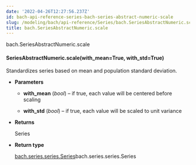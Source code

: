 ```yaml
---
date: '2022-04-26T12:27:56.237Z'
id: bach-api-reference-series-bach-series-abstract-numeric-scale
slug: /modeling/bach/api-reference/Series/bach.SeriesAbstractNumeric.scale/
title: bach.SeriesAbstractNumeric.scale
---
```


bach.SeriesAbstractNumeric.scale


#### SeriesAbstractNumeric.scale(with_mean=True, with_std=True)
Standardizes series based on mean and population standard deviation.


* **Parameters**

    
    * **with_mean** (*bool*) – if true, each value will be centered before scaling


    * **with_std** (*bool*) – if true, each value will be scaled to unit variance



* **Returns**

    Series



* **Return type**

    [bach.series.series.Series](#bach.Series)bach.series.series.Series


<!-- !! processed by numpydoc !! -->
